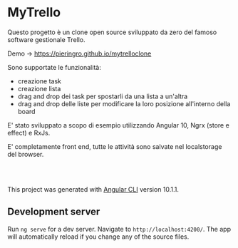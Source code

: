 


# MyTrello

Questo progetto è un clone open source sviluppato da zero del famoso software gestionale Trello.

Demo -> https://pieringro.github.io/mytrelloclone

Sono supportate le funzionalità: 
 - creazione task
 - creazione lista
 - drag and drop dei task per spostarli da una lista a un'altra
 - drag and drop delle liste per modificare la loro posizione all'interno della board
 
E' stato sviluppato a scopo di esempio utilizzando Angular 10, Ngrx (store e effect) e RxJs.

E' completamente front end, tutte le attività sono salvate nel localstorage del browser.

<br/>
<br/>

This project was generated with [Angular CLI](https://github.com/angular/angular-cli) version 10.1.1.

## Development server

Run `ng serve` for a dev server. Navigate to `http://localhost:4200/`. The app will automatically reload if you change any of the source files.
